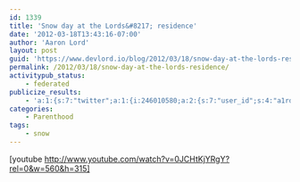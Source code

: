 ```yaml
---
id: 1339
title: 'Snow day at the Lords&#8217; residence'
date: '2012-03-18T13:43:16-07:00'
author: 'Aaron Lord'
layout: post
guid: 'https://www.devlord.io/blog/2012/03/18/snow-day-at-the-lords-residence/'
permalink: /2012/03/18/snow-day-at-the-lords-residence/
activitypub_status:
    - federated
publicize_results:
    - 'a:1:{s:7:"twitter";a:1:{i:246010580;a:2:{s:7:"user_id";s:4:"a1rd";s:7:"post_id";s:18:"181496028074217472";}}}'
categories:
    - Parenthood
tags:
    - snow
---
```


[youtube http://www.youtube.com/watch?v=0JCHtKjYRgY?rel=0&w=560&h=315]